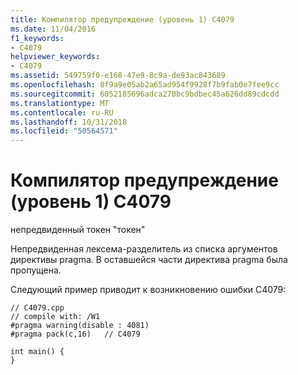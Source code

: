 ```yaml
---
title: Компилятор предупреждение (уровень 1) C4079
ms.date: 11/04/2016
f1_keywords:
- C4079
helpviewer_keywords:
- C4079
ms.assetid: 549759f0-e168-47e9-8c9a-de93ac843689
ms.openlocfilehash: 8f9a9e05ab2a65ad954f9928f7b9fab0e7fee9cc
ms.sourcegitcommit: 6052185696adca270bc9bdbec45a626dd89cdcdd
ms.translationtype: MT
ms.contentlocale: ru-RU
ms.lasthandoff: 10/31/2018
ms.locfileid: "50564571"
---
```

# <a name="compiler-warning-level-1-c4079"></a>Компилятор предупреждение (уровень 1) C4079

непредвиденный токен "токен"

Непредвиденная лексема-разделитель из списка аргументов директивы pragma. В оставшейся части директива pragma была пропущена.

Следующий пример приводит к возникновению ошибки C4079:

```
// C4079.cpp
// compile with: /W1
#pragma warning(disable : 4081)
#pragma pack(c,16)   // C4079

int main() {
}
```